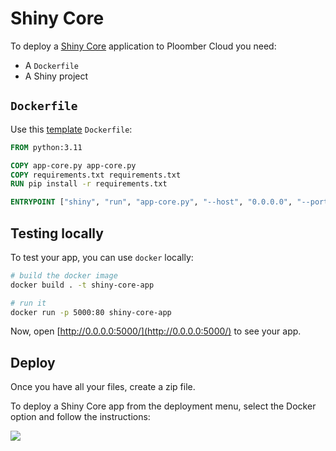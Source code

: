 # Shiny Core

To deploy a [Shiny Core](https://shiny.posit.co/py/docs/overview.html) application to Ploomber Cloud you need:

- A `Dockerfile`
- A Shiny project

## `Dockerfile`

Use this [template](https://github.com/ploomber/doc/blob/main/examples/docker/shiny-core/Dockerfile) `Dockerfile`:

```Dockerfile
FROM python:3.11

COPY app-core.py app-core.py
COPY requirements.txt requirements.txt
RUN pip install -r requirements.txt

ENTRYPOINT ["shiny", "run", "app-core.py", "--host", "0.0.0.0", "--port", "80"]
```

## Testing locally

To test your app, you can use `docker` locally:

```sh
# build the docker image
docker build . -t shiny-core-app

# run it
docker run -p 5000:80 shiny-core-app
```

Now, open [http://0.0.0.0:5000/](http://0.0.0.0:5000/) to see your app.


## Deploy

Once you have all your files, create a zip file.

To deploy a Shiny Core app from the deployment menu, select the Docker option and follow the instructions:

![](../static/docker.png)